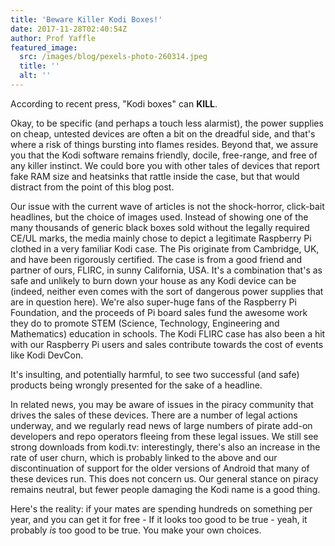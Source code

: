```yaml
---
title: 'Beware Killer Kodi Boxes!'
date: 2017-11-28T02:40:54Z
author: Prof Yaffle
featured_image:
  src: /images/blog/pexels-photo-260314.jpeg
  title: ''
  alt: ''
---
```

According to recent press, "Kodi boxes" can **KILL**.  
  
Okay, to be specific (and perhaps a touch less alarmist), the power supplies on cheap, untested devices are often a bit on the dreadful side, and that's where a risk of things bursting into flames resides. Beyond that, we assure you that the Kodi software remains friendly, docile, free-range, and free of any killer instinct. We could bore you with other tales of devices that report fake RAM size and heatsinks that rattle inside the case, but that would distract from the point of this blog post.   
  
Our issue with the current wave of articles is not the shock-horror, click-bait headlines, but the choice of images used. Instead of showing one of the many thousands of generic black boxes sold without the legally required CE/UL marks, the media mainly chose to depict a legitimate Raspberry Pi clothed in a very familiar Kodi case. The Pis originate from Cambridge, UK, and have been rigorously certified. The case is from a good friend and partner of ours, FLIRC, in sunny California, USA. It's a combination that's as safe and unlikely to burn down your house as any Kodi device can be (indeed, neither even comes with the sort of dangerous power supplies that are in question here). We're also super-huge fans of the Raspberry Pi Foundation, and the proceeds of Pi board sales fund the awesome work they do to promote STEM (Science, Technology, Engineering and Mathematics) education in schools. The Kodi FLIRC case has also been a hit with our Raspberry Pi users and sales contribute towards the cost of events like Kodi DevCon.

 It's insulting, and potentially harmful, to see two successful (and safe) products being wrongly presented for the sake of a headline.  
  
In related news, you may be aware of issues in the piracy community that drives the sales of these devices. There are a number of legal actions underway, and we regularly read news of large numbers of pirate add-on developers and repo operators fleeing from these legal issues. We still see strong downloads from kodi.tv: interestingly, there's also an increase in the rate of user churn, which is probably linked to the above and our discontinuation of support for the older versions of Android that many of these devices run. This does not concern us. Our general stance on piracy remains neutral, but fewer people damaging the Kodi name is a good thing.  
  
Here's the reality: if your mates are spending hundreds on something per year, and you can get it for free - If it looks too good to be true - yeah, it probably *is* too good to be true. You make your own choices.

 